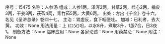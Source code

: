 序号：15475
名称：人参汤
组成：人参1两，泽泻2两，甘草2两，桂心2两，橘皮3两，干姜3两，茯苓4两，青竹茹5两，大黄6两。
出处：方出《千金》卷十六，名见《圣济总录》卷四十七。
主治：胃虚反，食下咽便吐。
加减：已利者，去大黄。
功效：None
用法用量：上 (口父)咀，以水8升，煮取3升，1服7合，日3夜1。
制备方法：None
临床应用：None
各家论述：None
用药禁忌：None
附注：None

